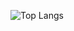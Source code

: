 <!---
![Top Langs](https://github-readme-stats.vercel.app/api/top-langs/?username=kitparl&layout=compact&theme=radical&hide=html)
-->
![Top Langs](https://github-readme-stats.vercel.app/api/top-langs/?username=kitparl&layout=compact&theme=radical&hide=html,mdx&langs_count=8)
